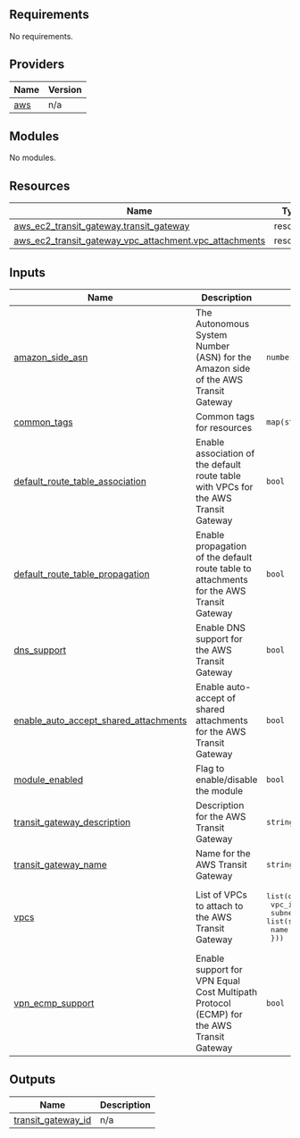<!-- BEGIN_TF_DOCS -->
## Requirements

No requirements.

## Providers

| Name | Version |
|------|---------|
| <a name="provider_aws"></a> [aws](#provider\_aws) | n/a |

## Modules

No modules.

## Resources

| Name | Type |
|------|------|
| [aws_ec2_transit_gateway.transit_gateway](https://registry.terraform.io/providers/hashicorp/aws/latest/docs/resources/ec2_transit_gateway) | resource |
| [aws_ec2_transit_gateway_vpc_attachment.vpc_attachments](https://registry.terraform.io/providers/hashicorp/aws/latest/docs/resources/ec2_transit_gateway_vpc_attachment) | resource |

## Inputs

| Name | Description | Type | Default | Required |
|------|-------------|------|---------|:--------:|
| <a name="input_amazon_side_asn"></a> [amazon\_side\_asn](#input\_amazon\_side\_asn) | The Autonomous System Number (ASN) for the Amazon side of the AWS Transit Gateway | `number` | n/a | yes |
| <a name="input_common_tags"></a> [common\_tags](#input\_common\_tags) | Common tags for resources | `map(string)` | `{}` | no |
| <a name="input_default_route_table_association"></a> [default\_route\_table\_association](#input\_default\_route\_table\_association) | Enable association of the default route table with VPCs for the AWS Transit Gateway | `bool` | n/a | yes |
| <a name="input_default_route_table_propagation"></a> [default\_route\_table\_propagation](#input\_default\_route\_table\_propagation) | Enable propagation of the default route table to attachments for the AWS Transit Gateway | `bool` | n/a | yes |
| <a name="input_dns_support"></a> [dns\_support](#input\_dns\_support) | Enable DNS support for the AWS Transit Gateway | `bool` | n/a | yes |
| <a name="input_enable_auto_accept_shared_attachments"></a> [enable\_auto\_accept\_shared\_attachments](#input\_enable\_auto\_accept\_shared\_attachments) | Enable auto-accept of shared attachments for the AWS Transit Gateway | `bool` | n/a | yes |
| <a name="input_module_enabled"></a> [module\_enabled](#input\_module\_enabled) | Flag to enable/disable the module | `bool` | `true` | no |
| <a name="input_transit_gateway_description"></a> [transit\_gateway\_description](#input\_transit\_gateway\_description) | Description for the AWS Transit Gateway | `string` | n/a | yes |
| <a name="input_transit_gateway_name"></a> [transit\_gateway\_name](#input\_transit\_gateway\_name) | Name for the AWS Transit Gateway | `string` | n/a | yes |
| <a name="input_vpcs"></a> [vpcs](#input\_vpcs) | List of VPCs to attach to the AWS Transit Gateway | <pre>list(object({<br>    vpc_id     = string<br>    subnet_ids = list(string)<br>    name       = string<br>  }))</pre> | n/a | yes |
| <a name="input_vpn_ecmp_support"></a> [vpn\_ecmp\_support](#input\_vpn\_ecmp\_support) | Enable support for VPN Equal Cost Multipath Protocol (ECMP) for the AWS Transit Gateway | `bool` | n/a | yes |

## Outputs

| Name | Description |
|------|-------------|
| <a name="output_transit_gateway_id"></a> [transit\_gateway\_id](#output\_transit\_gateway\_id) | n/a |
<!-- END_TF_DOCS -->